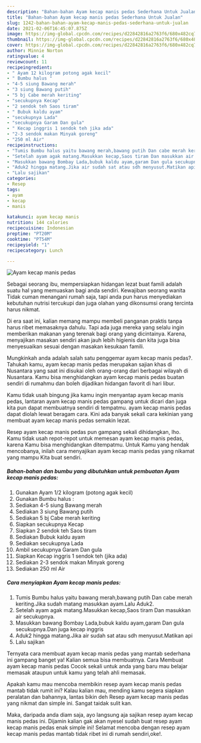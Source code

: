 ```yaml
---
description: "Bahan-bahan Ayam kecap manis pedas Sederhana Untuk Jualan"
title: "Bahan-bahan Ayam kecap manis pedas Sederhana Untuk Jualan"
slug: 1242-bahan-bahan-ayam-kecap-manis-pedas-sederhana-untuk-jualan
date: 2021-02-06T16:45:07.875Z
image: https://img-global.cpcdn.com/recipes/d22842816a2763f6/680x482cq70/ayam-kecap-manis-pedas-foto-resep-utama.jpg
thumbnail: https://img-global.cpcdn.com/recipes/d22842816a2763f6/680x482cq70/ayam-kecap-manis-pedas-foto-resep-utama.jpg
cover: https://img-global.cpcdn.com/recipes/d22842816a2763f6/680x482cq70/ayam-kecap-manis-pedas-foto-resep-utama.jpg
author: Minnie Norton
ratingvalue: 4
reviewcount: 11
recipeingredient:
- " Ayam 12 kilogram potong agak kecil"
- " Bumbu halus "
- "4-5 siung Bawang merah"
- "3 siung Bawang putih"
- "5 bj Cabe merah keriting"
- "secukupnya Kecap"
- "2 sendok teh Saos tiram"
- " Bubuk kaldu ayam"
- "secukupnya Lada"
- "secukupnya Garam Dan gula"
- " Kecap inggris 1 sendok teh jika ada"
- "2-3 sendok makan Minyak goreng"
- "250 ml Air"
recipeinstructions:
- "Tumis Bumbu halus yaitu bawang merah,bawang putih Dan cabe merah keriting.Jika sudah matang masukkan ayam.Lalu Aduk2."
- "Setelah ayam agak matang.Masukkan kecap,Saos tiram Dan masukkan air secukupnya."
- "Masukkan bawang Bombay Lada,bubuk kaldu ayam,garam Dan gula secukupnya.Dan juga kecap inggris"
- "Aduk2 hingga matang.Jika air sudah sat atau sdh menyusut.Matikan api"
- "Lalu sajikan"
categories:
- Resep
tags:
- ayam
- kecap
- manis

katakunci: ayam kecap manis 
nutrition: 144 calories
recipecuisine: Indonesian
preptime: "PT20M"
cooktime: "PT54M"
recipeyield: "1"
recipecategory: Lunch

---
```



![Ayam kecap manis pedas](https://img-global.cpcdn.com/recipes/d22842816a2763f6/680x482cq70/ayam-kecap-manis-pedas-foto-resep-utama.jpg)

Sebagai seorang ibu, mempersiapkan hidangan lezat buat famili adalah suatu hal yang memuaskan bagi anda sendiri. Kewajiban seorang  wanita Tidak cuman menangani rumah saja, tapi anda pun harus menyediakan kebutuhan nutrisi tercukupi dan juga olahan yang dikonsumsi orang tercinta harus nikmat.

Di era  saat ini, kalian memang mampu membeli panganan praktis tanpa harus ribet memasaknya dahulu. Tapi ada juga mereka yang selalu ingin memberikan makanan yang terenak bagi orang yang dicintainya. Karena, menyajikan masakan sendiri akan jauh lebih higienis dan kita juga bisa menyesuaikan sesuai dengan masakan kesukaan famili. 



Mungkinkah anda adalah salah satu penggemar ayam kecap manis pedas?. Tahukah kamu, ayam kecap manis pedas merupakan sajian khas di Nusantara yang saat ini disukai oleh orang-orang dari berbagai wilayah di Nusantara. Kamu bisa menghidangkan ayam kecap manis pedas buatan sendiri di rumahmu dan boleh dijadikan hidangan favorit di hari libur.

Kamu tidak usah bingung jika kamu ingin menyantap ayam kecap manis pedas, lantaran ayam kecap manis pedas gampang untuk dicari dan juga kita pun dapat membuatnya sendiri di tempatmu. ayam kecap manis pedas dapat diolah lewat beragam cara. Kini ada banyak sekali cara kekinian yang membuat ayam kecap manis pedas semakin lezat.

Resep ayam kecap manis pedas pun gampang sekali dihidangkan, lho. Kamu tidak usah repot-repot untuk memesan ayam kecap manis pedas, karena Kamu bisa menghidangkan ditempatmu. Untuk Kamu yang hendak mencobanya, inilah cara menyajikan ayam kecap manis pedas yang nikamat yang mampu Kita buat sendiri.

<!--inarticleads1-->

##### Bahan-bahan dan bumbu yang dibutuhkan untuk pembuatan Ayam kecap manis pedas:

1. Gunakan  Ayam 1/2 kilogram (potong agak kecil)
1. Gunakan  Bumbu halus :
1. Sediakan 4-5 siung Bawang merah
1. Sediakan 3 siung Bawang putih
1. Sediakan 5 bj Cabe merah keriting
1. Siapkan secukupnya Kecap
1. Siapkan 2 sendok teh Saos tiram
1. Sediakan  Bubuk kaldu ayam
1. Sediakan secukupnya Lada
1. Ambil secukupnya Garam Dan gula
1. Siapkan  Kecap inggris 1 sendok teh (jika ada)
1. Sediakan 2-3 sendok makan Minyak goreng
1. Sediakan 250 ml Air




<!--inarticleads2-->

##### Cara menyiapkan Ayam kecap manis pedas:

1. Tumis Bumbu halus yaitu bawang merah,bawang putih Dan cabe merah keriting.Jika sudah matang masukkan ayam.Lalu Aduk2.
1. Setelah ayam agak matang.Masukkan kecap,Saos tiram Dan masukkan air secukupnya.
1. Masukkan bawang Bombay Lada,bubuk kaldu ayam,garam Dan gula secukupnya.Dan juga kecap inggris
1. Aduk2 hingga matang.Jika air sudah sat atau sdh menyusut.Matikan api
1. Lalu sajikan




Ternyata cara membuat ayam kecap manis pedas yang mantab sederhana ini gampang banget ya! Kalian semua bisa membuatnya. Cara Membuat ayam kecap manis pedas Cocok sekali untuk anda yang baru mau belajar memasak ataupun untuk kamu yang telah ahli memasak.

Apakah kamu mau mencoba membikin resep ayam kecap manis pedas mantab tidak rumit ini? Kalau kalian mau, mending kamu segera siapkan peralatan dan bahannya, lantas bikin deh Resep ayam kecap manis pedas yang nikmat dan simple ini. Sangat taidak sulit kan. 

Maka, daripada anda diam saja, ayo langsung aja sajikan resep ayam kecap manis pedas ini. Dijamin kalian gak akan nyesel sudah buat resep ayam kecap manis pedas enak simple ini! Selamat mencoba dengan resep ayam kecap manis pedas mantab tidak ribet ini di rumah sendiri,oke!.

